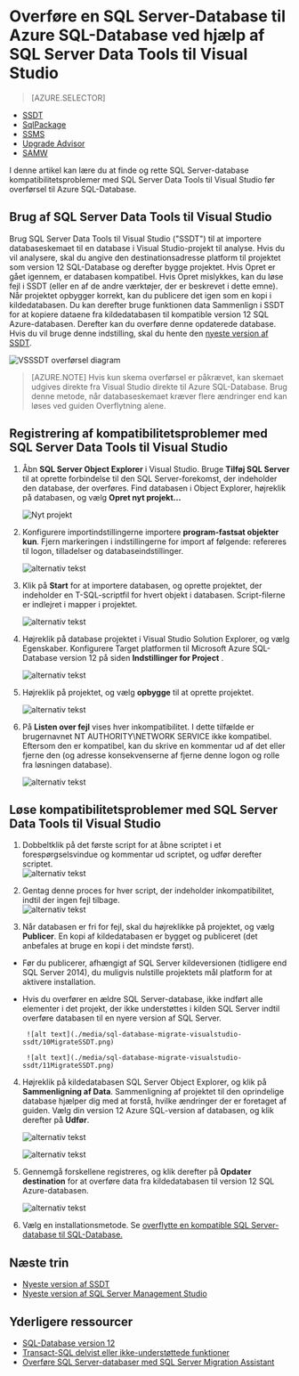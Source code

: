 <properties
   pageTitle="Løse SQL Server-database kompatibilitetsproblemer før overførsel til SQL-Database | Microsoft Azure"
   description="Microsoft Azure SQL Database, overflytning af databasen, kompatibilitet, SQL Azure overførsel guiden, SSDT"
   services="sql-database"
   documentationCenter=""
   authors="CarlRabeler"
   manager="jhubbard"
   editor=""/>

<tags
   ms.service="sql-database"
   ms.devlang="NA"
   ms.topic="article"
   ms.tgt_pltfrm="NA"
   ms.workload="sqldb-migrate"
   ms.date="08/24/2016"
   ms.author="carlrab"/>

# <a name="migrate-a-sql-server-database-to-azure-sql-database-using-sql-server-data-tools-for-visual-studio"></a>Overføre en SQL Server-Database til Azure SQL-Database ved hjælp af SQL Server Data Tools til Visual Studio 

> [AZURE.SELECTOR]
- [SSDT](sql-database-cloud-migrate-fix-compatibility-issues-ssdt.md)
- [SqlPackage](sql-database-cloud-migrate-determine-compatibility-sqlpackage.md)
- [SSMS](sql-database-cloud-migrate-determine-compatibility-ssms.md)
- [Upgrade Advisor](http://www.microsoft.com/download/details.aspx?id=48119)
- [SAMW](sql-database-cloud-migrate-fix-compatibility-issues.md)

I denne artikel kan lære du at finde og rette SQL Server-database kompatibilitetsproblemer med SQL Server Data Tools til Visual Studio før overførsel til Azure SQL-Database.

## <a name="using-sql-server-data-tools-for-visual-studio"></a>Brug af SQL Server Data Tools til Visual Studio

Brug SQL Server Data Tools til Visual Studio ("SSDT") til at importere databaseskemaet til en database i Visual Studio-projekt til analyse. Hvis du vil analysere, skal du angive den destinationsadresse platform til projektet som version 12 SQL-Database og derefter bygge projektet. Hvis Opret er gået igennem, er databasen kompatibel. Hvis Opret mislykkes, kan du løse fejl i SSDT (eller en af de andre værktøjer, der er beskrevet i dette emne). Når projektet opbygger korrekt, kan du publicere det igen som en kopi i kildedatabasen. Du kan derefter bruge funktionen data Sammenlign i SSDT for at kopiere dataene fra kildedatabasen til kompatible version 12 SQL Azure-databasen. Derefter kan du overføre denne opdaterede database. Hvis du vil bruge denne indstilling, skal du hente den [nyeste version af SSDT](https://msdn.microsoft.com/library/mt204009.aspx).

  ![VSSSDT overførsel diagram](./media/sql-database-cloud-migrate/03VSSSDTDiagram.png)

  > [AZURE.NOTE] Hvis kun skema overførsel er påkrævet, kan skemaet udgives direkte fra Visual Studio direkte til Azure SQL-Database. Brug denne metode, når databaseskemaet kræver flere ændringer end kan løses ved guiden Overflytning alene.

## <a name="detecting-compatibility-issues-using-sql-server-data-tools-for-visual-studio"></a>Registrering af kompatibilitetsproblemer med SQL Server Data Tools til Visual Studio
   
1.  Åbn **SQL Server Object Explorer** i Visual Studio. Bruge **Tilføj SQL Server** til at oprette forbindelse til den SQL Server-forekomst, der indeholder den database, der overføres. Find databasen i Object Explorer, højreklik på databasen, og vælg **Opret nyt projekt...**     
    
    ![Nyt projekt](./media/sql-database-migrate-visualstudio-ssdt/02MigrateSSDT.png)    
   
2.  Konfigurere importindstillingerne importere **program-fastsat objekter kun**. Fjern markeringen i indstillingerne for import af følgende: refereres til logon, tilladelser og databaseindstillinger.    

    ![alternativ tekst](./media/sql-database-migrate-visualstudio-ssdt/03MigrateSSDT.png)    

3.  Klik på **Start** for at importere databasen, og oprette projektet, der indeholder en T-SQL-scriptfil for hvert objekt i databasen. Script-filerne er indlejret i mapper i projektet.    

    ![alternativ tekst](./media/sql-database-migrate-visualstudio-ssdt/04MigrateSSDT.png)    

4.  Højreklik på database projektet i Visual Studio Solution Explorer, og vælg Egenskaber. Konfigurere Target platformen til Microsoft Azure SQL-Database version 12 på siden **Indstillinger for Project** .    
    
    ![alternativ tekst](./media/sql-database-migrate-visualstudio-ssdt/05MigrateSSDT.png)    
    
5.  Højreklik på projektet, og vælg **opbygge** til at oprette projektet.    
    
    ![alternativ tekst](./media/sql-database-migrate-visualstudio-ssdt/06MigrateSSDT.png)    
    
6.  På **Listen over fejl** vises hver inkompatibilitet. I dette tilfælde er brugernavnet NT AUTHORITY\NETWORK SERVICE ikke kompatibel. Eftersom den er kompatibel, kan du skrive en kommentar ud af det eller fjerne den (og adresse konsekvenserne af fjerne denne logon og rolle fra løsningen database).     
    
    ![alternativ tekst](./media/sql-database-migrate-visualstudio-ssdt/07MigrateSSDT.png)    
    
## <a name="fixing-compatibility-issues-using-sql-server-data-tools-for-visual-studio"></a>Løse kompatibilitetsproblemer med SQL Server Data Tools til Visual Studio

1.  Dobbeltklik på det første script for at åbne scriptet i et forespørgselsvindue og kommentar ud scriptet, og udfør derefter scriptet.     
    ![alternativ tekst](./media/sql-database-migrate-visualstudio-ssdt/08MigrateSSDT.png)

2.  Gentag denne proces for hver script, der indeholder inkompatibilitet, indtil der ingen fejl tilbage.    
    ![alternativ tekst](./media/sql-database-migrate-visualstudio-ssdt/09MigrateSSDT.png)
    
3.  Når databasen er fri for fejl, skal du højreklikke på projektet, og vælg **Publicer**. En kopi af kildedatabasen er bygget og publiceret (det anbefales at bruge en kopi i det mindste først).     
 - Før du publicerer, afhængigt af SQL Server kildeversionen (tidligere end SQL Server 2014), du muligvis nulstille projektets mål platform for at aktivere installation.     
 - Hvis du overfører en ældre SQL Server-database, ikke indført alle elementer i det projekt, der ikke understøttes i kilden SQL Server indtil overføre databasen til en nyere version af SQL Server.     

        ![alt text](./media/sql-database-migrate-visualstudio-ssdt/10MigrateSSDT.png)    
    
        ![alt text](./media/sql-database-migrate-visualstudio-ssdt/11MigrateSSDT.png)    
        
4.  Højreklik på kildedatabasen SQL Server Object Explorer, og klik på **Sammenligning af Data**. Sammenligning af projektet til den oprindelige database hjælper dig med at forstå, hvilke ændringer der er foretaget af guiden. Vælg din version 12 Azure SQL-version af databasen, og klik derefter på **Udfør**.    
    
    ![alternativ tekst](./media/sql-database-migrate-visualstudio-ssdt/12MigrateSSDT.png)    
    
    ![alternativ tekst](./media/sql-database-migrate-visualstudio-ssdt/13MigrateSSDT.png)    

5.  Gennemgå forskellene registreres, og klik derefter på **Opdater destination** for at overføre data fra kildedatabasen til version 12 SQL Azure-databasen.     
    
    ![alternativ tekst](./media/sql-database-migrate-visualstudio-ssdt/14MigrateSSDT.png)    
    
6.  Vælg en installationsmetode. Se [overflytte en kompatible SQL Server-database til SQL-Database.](sql-database-cloud-migrate.md)  

## <a name="next-steps"></a>Næste trin

- [Nyeste version af SSDT](https://msdn.microsoft.com/library/mt204009.aspx)
- [Nyeste version af SQL Server Management Studio](https://msdn.microsoft.com/library/mt238290.aspx)

## <a name="additional-resources"></a>Yderligere ressourcer

- [SQL-Database version 12](sql-database-v12-whats-new.md)
- [Transact-SQL delvist eller ikke-understøttede funktioner](sql-database-transact-sql-information.md)
- [Overføre SQL Server-databaser med SQL Server Migration Assistant](http://blogs.msdn.com/b/ssma/)
